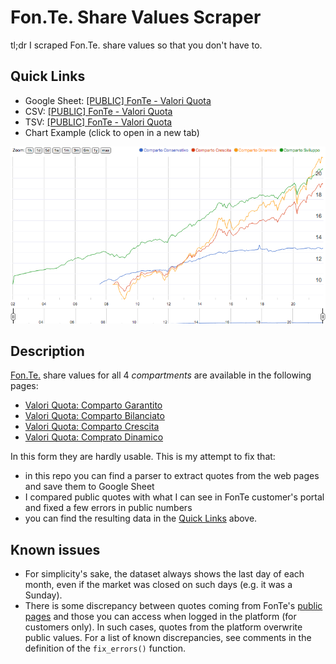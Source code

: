 # Fon.Te. Share Values Scraper

tl;dr I scraped Fon.Te. share values so that you don't have to.

## Quick Links
- Google Sheet: [[PUBLIC] FonTe - Valori Quota](https://docs.google.com/spreadsheets/d/1c5C-6Ir997is-bw84fqNfvU-AkJUYeC36zY6Sv23SXE/edit?usp=sharing)
- CSV: [[PUBLIC] FonTe - Valori Quota](https://docs.google.com/spreadsheets/d/1c5C-6Ir997is-bw84fqNfvU-AkJUYeC36zY6Sv23SXE/export?gid=1638616084&format=csv) 
- TSV: [[PUBLIC] FonTe - Valori Quota](https://docs.google.com/spreadsheets/d/1c5C-6Ir997is-bw84fqNfvU-AkJUYeC36zY6Sv23SXE/export?gid=1638616084&format=tsv)
- Chart Example (click to open in a new tab) 

[![chart example](./img/chart-example.png)](https://docs.google.com/spreadsheets/d/e/2PACX-1vR4C8ie64z0e-DxAoYcxG1ikHlRCofarP2CjJSiHt4ls-KYf5gegRojwR-4UYT1zeGRGpmjTgDp4wJ6/pubchart?oid=196735282&format=interactive)

## Description
[Fon.Te.](https://www.fondofonte.it/) share values for all 4 _compartments_ are available in the following pages:
- [Valori Quota: Comparto Garantito](https://www.fondofonte.it/gestione-finanziaria/i-valori-quota-dei-comparti/comparto-garantito/)
- [Valori Quota: Comparto Bilanciato](https://www.fondofonte.it/gestione-finanziaria/i-valori-quota-dei-comparti/comparto-bilanciato/)
- [Valori Quota: Comparto Crescita](https://www.fondofonte.it/gestione-finanziaria/i-valori-quota-dei-comparti/comparto-crescita/)
- [Valori Quota: Comprato Dinamico](https://www.fondofonte.it/gestione-finanziaria/i-valori-quota-dei-comparti/comparto-dinamico/)

In this form they are hardly usable. This is my attempt to fix that:
- in this repo you can find a parser to extract quotes from the web pages and save them to Google Sheet
- I compared public quotes with what I can see in FonTe customer's portal and fixed a few errors in public numbers
- you can find the resulting data in the [Quick Links](#quick-links) above.
 

## Known issues
- For simplicity's sake, the dataset always shows the last day of each month, even if the market was closed on such days (e.g. it was a Sunday).
- There is some discrepancy between quotes coming from FonTe's [public pages](https://www.fondofonte.it/gestione-finanziaria/i-valori-quota-dei-comparti/comparto-dinamico/) and those you can access when logged in the platform (for customers only). In such cases, quotes from the platform overwrite public values. For a list of known discrepancies, see comments in the definition of the `fix_errors()` function.

  